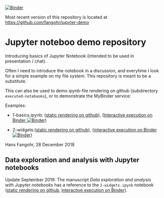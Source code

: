[![Binder](https://mybinder.org/badge_logo.svg)](https://mybinder.org/v2/gh/fangohr/jupyter-demo/master)

Most recent version of this repository is located at
https://github.com/fangohr/jupyter-demo

# Jupyter noteboo demo repository

Introducing basics of Jupyter Notebook (intended to be used in
presentation / chat).

Often I need to introduce the notebook in a discussion, and everytime
I look for a simple example on my file system. This repository is
meant to be a substitute.

This can also be used to demo ipynb-file rendering on github (subdirectory
`executed-notebooks`), or to demonstrate the MyBinder service:

Examples:

* 1-basics.ipynb: ([static rendering on github](executed-notebooks/1-basics-executed.ipynb)), ([Interactive execution on Binder ![Binder](https://mybinder.org/badge_logo.svg)](https://mybinder.org/v2/gh/fangohr/jupyter-demo/master?filepath=1-basics.ipynb))

* 2-widgets:([static rendering on github](executed-notebooks/2-widgets-executed.ipynb)), ([interactive execution on Binder ![Binder](https://mybinder.org/badge_logo.svg)](https://mybinder.org/v2/gh/fangohr/jupyter-demo/master?filepath=2-widgets.ipynb))

Hans Fangohr, 28 December 2018


## Data exploration and analysis with Jupyter notebooks

Update September 2019: The manuscript *Data exploration and analysis
with Jupyter notebooks* has a reference to the `2-widgets.ipynb` notebook ([static rendering on github](executed-notebooks/2-widgets-executed.ipynb), [interactive execution on Binder](https://mybinder.org/v2/gh/fangohr/jupyter-demo/master?filepath=2-widgets.ipynb)).
